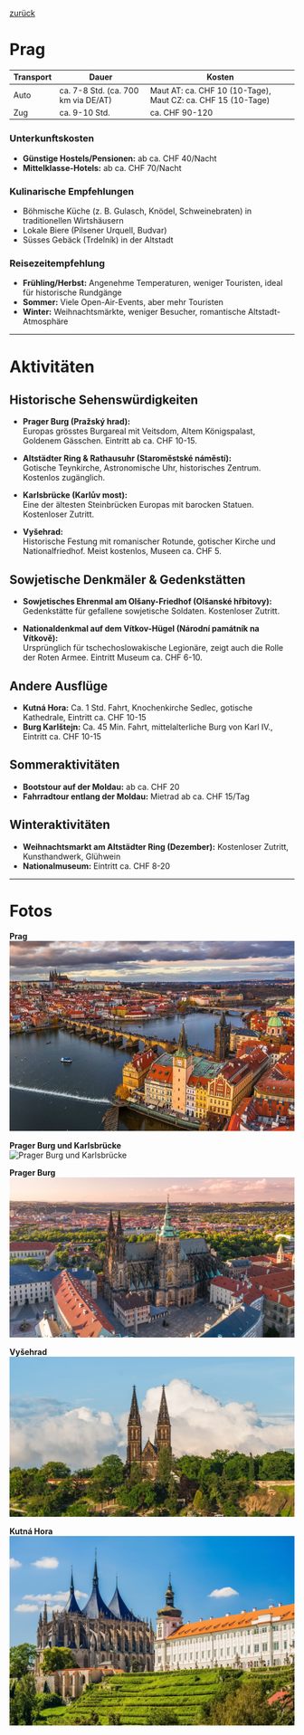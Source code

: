 [zurück](../CZ.md)

# Prag

| Transport | Dauer | Kosten |
|-----------|--------|---------|
| Auto      | ca. 7-8 Std. (ca. 700 km via DE/AT) | Maut AT: ca. CHF 10 (10-Tage), Maut CZ: ca. CHF 15 (10-Tage) |
| Zug       | ca. 9-10 Std. | ca. CHF 90-120 |

### Unterkunftskosten
- **Günstige Hostels/Pensionen:** ab ca. CHF 40/Nacht  
- **Mittelklasse-Hotels:** ab ca. CHF 70/Nacht

### Kulinarische Empfehlungen
- Böhmische Küche (z. B. Gulasch, Knödel, Schweinebraten) in traditionellen Wirtshäusern  
- Lokale Biere (Pilsener Urquell, Budvar)  
- Süsses Gebäck (Trdelník) in der Altstadt

### Reisezeitempfehlung
- **Frühling/Herbst:** Angenehme Temperaturen, weniger Touristen, ideal für historische Rundgänge  
- **Sommer:** Viele Open-Air-Events, aber mehr Touristen  
- **Winter:** Weihnachtsmärkte, weniger Besucher, romantische Altstadt-Atmosphäre

---

# Aktivitäten

## Historische Sehenswürdigkeiten
- **Prager Burg (Pražský hrad):**  
  Europas grösstes Burgareal mit Veitsdom, Altem Königspalast, Goldenem Gässchen. Eintritt ab ca. CHF 10-15.
  
- **Altstädter Ring & Rathausuhr (Staroměstské náměstí):**  
  Gotische Teynkirche, Astronomische Uhr, historisches Zentrum. Kostenlos zugänglich.
  
- **Karlsbrücke (Karlův most):**  
  Eine der ältesten Steinbrücken Europas mit barocken Statuen. Kostenloser Zutritt.
  
- **Vyšehrad:**  
  Historische Festung mit romanischer Rotunde, gotischer Kirche und Nationalfriedhof. Meist kostenlos, Museen ca. CHF 5.

## Sowjetische Denkmäler & Gedenkstätten
- **Sowjetisches Ehrenmal am Olšany-Friedhof (Olšanské hřbitovy):**  
  Gedenkstätte für gefallene sowjetische Soldaten. Kostenloser Zutritt.
  
- **Nationaldenkmal auf dem Vítkov-Hügel (Národní památník na Vítkově):**  
  Ursprünglich für tschechoslowakische Legionäre, zeigt auch die Rolle der Roten Armee. Eintritt Museum ca. CHF 6-10.

## Andere Ausflüge
- **Kutná Hora:** Ca. 1 Std. Fahrt, Knochenkirche Sedlec, gotische Kathedrale, Eintritt ca. CHF 10-15  
- **Burg Karlštejn:** Ca. 45 Min. Fahrt, mittelalterliche Burg von Karl IV., Eintritt ca. CHF 10-15

## Sommeraktivitäten
- **Bootstour auf der Moldau:** ab ca. CHF 20  
- **Fahrradtour entlang der Moldau:** Mietrad ab ca. CHF 15/Tag  

## Winteraktivitäten
- **Weihnachtsmarkt am Altstädter Ring (Dezember):** Kostenloser Zutritt, Kunsthandwerk, Glühwein  
- **Nationalmuseum:** Eintritt ca. CHF 8-20

---

# Fotos
**Prag**\
![alt text](image-3.png)

**Prager Burg und Karlsbrücke**\
![Prager Burg und Karlsbrücke](image-1.png)

**Prager Burg**\
![alt text](image-4.png)

**Vyšehrad**\
![alt text](image-2.png)

**Kutná Hora**\
![alt text](image-5.png)
